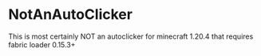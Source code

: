 # NotAnAutoClicker
This is most certainly NOT an autoclicker for minecraft 1.20.4 that requires fabric loader 0.15.3+
